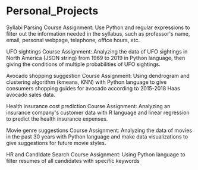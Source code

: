# Personal_Projects

Syllabi Parsing Course Assignment:
Use Python and regular expressions to filter out the information needed in the syllabus, such as professor's name, email, personal webpage, telephone, office hours, etc.

UFO sightings Course Assignment:
Analyzing the data of UFO sightings in North America (JSON string) from 1969 to 2019 in Python language, then giving the conditions of multiple probabilities of UFO sightings.

Avocado shopping suggestion Course Assignment:
Using dendrogram and clustering algorithm (kmeans, KNN) with Python language to give consumers shopping guides for avocado according to 2015-2018 Haas avocado sales data.

Health insurance cost prediction Course Assignment:
Analyzing an insurance company's customer data with R language and linear regression to predict the health insurance expenses.

Movie genre suggestions Course Assignment:
Analyzing the data of movies in the past 30 years with Python language and make data visualizations to give suggestions for future movie styles.

HR and Candidate Search Course Assignment:
Using Python language to filter resumes of all candidates with specific keywords
